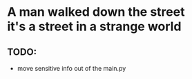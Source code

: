 # A man walked down the street<br>it's a street in a strange world

## TODO:
- move sensitive info out of the main.py
